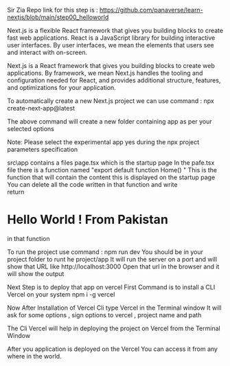 Sir Zia Repo link for this step is : https://github.com/panaverse/learn-nextjs/blob/main/step00_helloworld

Next.js is a flexible React framework that gives you building blocks to create fast web applications.
React is a JavaScript library for building interactive user interfaces. By user interfaces, we mean the elements that users see and interact with on-screen.  

Next.js is a React framework that gives you building blocks to create web applications. By framework, we mean Next.js handles the tooling and configuration needed for React, and provides additional structure, features, and optimizations for your application.

To automatically create a new Next.js project we can use command : npx create-next-app@latest 

The above command will create a new folder containing app as per your selected options

Note:
Please select the experimental app yes during the npx project parameters specification

src\app contains a files page.tsx which is the startup page
In the pafe.tsx file there is a function named "export default function Home() "
This is the function that will contain the content this is displayed on the startup page
You can delete all the code written in that function and write  
return <h1> <b> Hello World </b> ! From Pakistan</h1>  in that function

To run the project use command : npm run dev
You should be in your project folder to runt he project/app
It will run the server on a port and will show that URL like http://localhost:3000
Open that url in the browser and it will show the output

Next Step is to deploy that app on vercel
First Command is to install a CLI Vercel on your system
npm i -g vercel

Now After Installation of Vercel Cli type Vercel in the Terminal window
It will ask for some options , sign options to vercel , project name and path

The Cli Vercel will help in deploying the project on Vercel from the Terminal Window

After you application is deployed on the Vercel You can access it from any where in the world.


